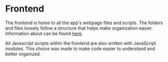 # Frontend
The frontend is home to all the app's webpage files and scripts. The folders and files loosely follow a structure that helps make organization easier. Information about can be found [here](/structure.md).

All Javascript scripts within the frontend are also written with JavaScript modules. This choice was made to make code easier to understand and better organized. 